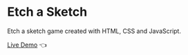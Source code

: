 # Etch a Sketch

Etch a sketch game created with HTML, CSS and JavaScript.

[Live Demo](https://michalosman.github.io/etch-a-sketch/) :point_left:

